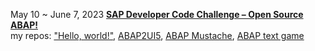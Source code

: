 May 10 ~ June 7, 2023 
[**SAP Developer Code Challenge – Open Source ABAP!**](https://blogs.sap.com/2023/05/10/sap-developer-code-challenge-open-source-abap/)  
my repos: ["Hello, world!"](https://github.com/Nov05/sap-btp-trial/blob/main/src/znov05_hello_world.clas.abap), [ABAP2UI5](https://github.com/Nov05/sap-abap2UI5), [ABAP Mustache](https://github.com/Nov05/sap-abap-mustache), [ABAP text game](https://github.com/Nov05/sap-abap2ui5/blob/main/src/znov05_cl_abap2ui5_axage.clas.abap)  


<!---
Nov05/Nov05 is a ✨ special ✨ repository because its `README.md` (this file) appears on your GitHub profile.
You can click the Preview link to take a look at your changes.
--->
